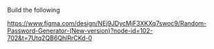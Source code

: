 
Build the following

https://www.figma.com/design/NEj9JDycMjF3XKXq7swoc9/Random-Password-Generator-(New-version)?node-id=102-702&t=7Utq2QB6QhlRrCKd-0